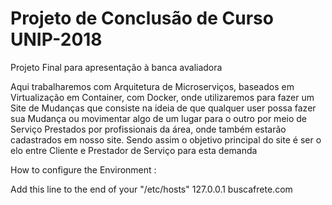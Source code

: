 <h1> Projeto de Conclusão de Curso UNIP-2018 </h1>

<p> Projeto Final para apresentação à banca avaliadora </p>

<p>Aqui trabalharemos com Arquitetura de Microserviços, baseados em Virtualização
em Container, com Docker, onde utilizaremos para fazer um Site de Mudanças que consiste
na ideia de que qualquer user possa fazer sua Mudança ou movimentar algo de um lugar para
o outro por meio de Serviço Prestados por profissionais da área, onde também estarão cadastrados em nosso site. Sendo assim o objetivo principal do site é ser o elo entre Cliente e Prestador de Serviço para esta demanda</p>

How to configure the Environment : 

Add this line to the end of your "/etc/hosts"
127.0.0.1 	buscafrete.com
